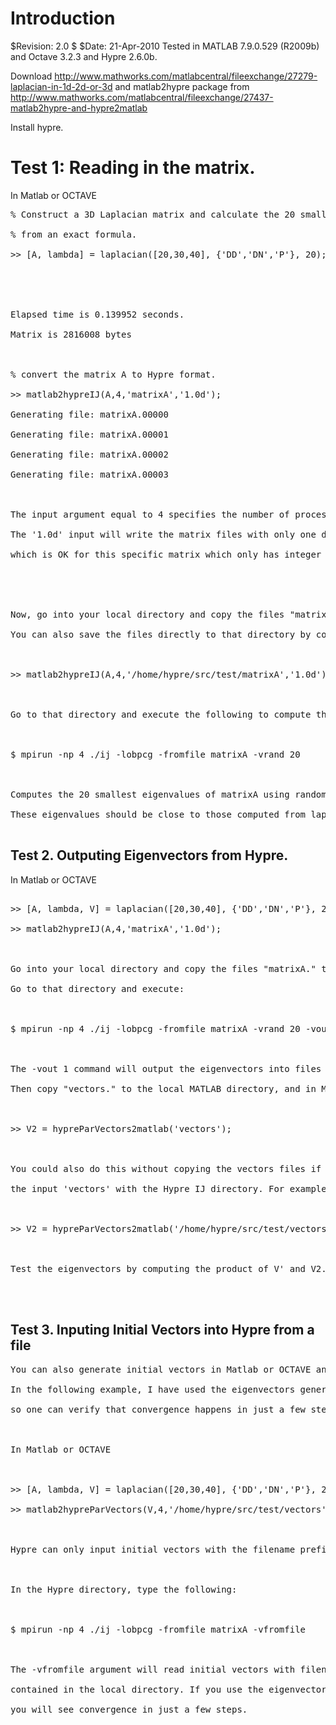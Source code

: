 # Introduction #


$Revision: 2.0 $ $Date: 21-Apr-2010
Tested in MATLAB 7.9.0.529 (R2009b) and Octave 3.2.3 and Hypre 2.6.0b.

Download http://www.mathworks.com/matlabcentral/fileexchange/27279-laplacian-in-1d-2d-or-3d and matlab2hypre package from http://www.mathworks.com/matlabcentral/fileexchange/27437-matlab2hypre-and-hypre2matlab

Install hypre.

# Test 1: Reading in the matrix. #


In Matlab or OCTAVE
<pre>
% Construct a 3D Laplacian matrix and calculate the 20 smallest eigenvalues<br>
% from an exact formula.<br>
>> [A, lambda] = laplacian([20,30,40], {'DD','DN','P'}, 20);<br>
<br>
<br>
Elapsed time is 0.139952 seconds.<br>
Matrix is 2816008 bytes<br>
<br>
% convert the matrix A to Hypre format.<br>
>> matlab2hypreIJ(A,4,'matrixA','1.0d');<br>
Generating file: matrixA.00000<br>
Generating file: matrixA.00001<br>
Generating file: matrixA.00002<br>
Generating file: matrixA.00003<br>
<br>
The input argument equal to 4 specifies the number of processors.<br>
The '1.0d' input will write the matrix files with only one digit for each entry,<br>
which is OK for this specific matrix which only has integer values between -1 and 6.<br>
<br>
<br>
Now, go into your local directory and copy the files "matrixA." to $HYPREDIR/src/test.<br>
You can also save the files directly to that directory by code similar to the following:<br>
<br>
>> matlab2hypreIJ(A,4,'/home/hypre/src/test/matrixA','1.0d');<br>
<br>
Go to that directory and execute the following to compute the 20 smallest eigenvalues:<br>
<br>
$ mpirun -np 4 ./ij -lobpcg -fromfile matrixA -vrand 20<br>
<br>
Computes the 20 smallest eigenvalues of matrixA using random initial vectors.<br>
These eigenvalues should be close to those computed from laplacian.m.<br>
</pre>


## Test 2. Outputing Eigenvectors from Hypre. ##

In Matlab or OCTAVE
<pre>

>> [A, lambda, V] = laplacian([20,30,40], {'DD','DN','P'}, 20);<br>
>> matlab2hypreIJ(A,4,'matrixA','1.0d');<br>
<br>
Go into your local directory and copy the files "matrixA." to $HYPREDIR/src/test.<br>
Go to that directory and execute:<br>
<br>
$ mpirun -np 4 ./ij -lobpcg -fromfile matrixA -vrand 20 -vout 1<br>
<br>
The -vout 1 command will output the eigenvectors into files called "vectors.".<br>
Then copy "vectors." to the local MATLAB directory, and in Matlab,<br>
<br>
>> V2 = hypreParVectors2matlab('vectors');<br>
<br>
You could also do this without copying the vectors files if you replace<br>
the input 'vectors' with the Hypre IJ directory. For example,<br>
<br>
>> V2 = hypreParVectors2matlab('/home/hypre/src/test/vectors');<br>
<br>
Test the eigenvectors by computing the product of V' and V2.<br>
<br>
</pre>

## Test 3. Inputing Initial Vectors into Hypre from a file ##

<pre>
You can also generate initial vectors in Matlab or OCTAVE and read them in the Hypre IJ driver.<br>
In the following example, I have used the eigenvectors generated by laplacian.m,<br>
so one can verify that convergence happens in just a few steps by using eigenvectors as initial vectors.<br>
<br>
In Matlab or OCTAVE<br>
<br>
>> [A, lambda, V] = laplacian([20,30,40], {'DD','DN','P'}, 20);<br>
>> matlab2hypreParVectors(V,4,'/home/hypre/src/test/vectors');<br>
<br>
Hypre can only input initial vectors with the filename prefix "vectors".<br>
<br>
In the Hypre directory, type the following:<br>
<br>
$ mpirun -np 4 ./ij -lobpcg -fromfile matrixA -vfromfile<br>
<br>
The -vfromfile argument will read initial vectors with filename prefix "vectors"<br>
contained in the local directory. If you use the eigenvectors generated by laplacian.m,<br>
you will see convergence in just a few steps.<br>
</pre>
